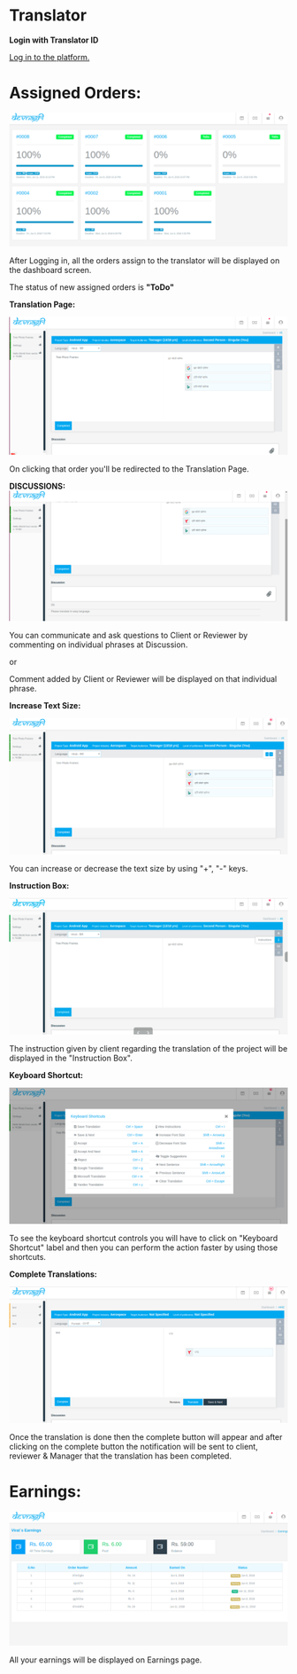   # **Translator**

  **Login with Translator ID**

  [ Log in to the platform.](https://app.devnagri.com)

  # Assigned Orders:

 ![alt text](./images/AssignOrders1.png)

  After Logging in, all the orders assign to the translator will be displayed on the dashboard screen.

   The status of new assigned orders is **"ToDo"** 

   **Translation Page:**
 

![alt text](./images/TransTranslator1.png)

On clicking that order you'll be redirected to the Translation Page.

**DISCUSSIONS:**
![alt text](./images/Discussion.png)



You can communicate and ask questions to Client or Reviewer by commenting on individual phrases at Discussion.

 or 

Comment added by Client or Reviewer will be displayed on that individual phrase.




**Increase Text Size:**

![alt text](./images/Fontsize.png)

You can increase or decrease the text size by using "+", "-" keys.

**Instruction Box:**

![alt text](./images/Instructionbox.png)

The instruction given by client regarding the translation of the project will be displayed in the "Instruction Box".

**Keyboard Shortcut:**

![alt text](./images/KS.png)

To see the keyboard shortcut controls you will have to click on "Keyboard Shortcut" label and then you can perform the action faster by using those shortcuts.

**Complete Translations:**

![alt text](./images/Complete1.png)

Once the translation is done then the complete button will appear and after clicking on the complete button the notification will be sent to client, reviewer & Manager that the translation has been completed.

# Earnings:

![alt text](./images/Earnings1.png)

All your earnings will be displayed on Earnings page.
